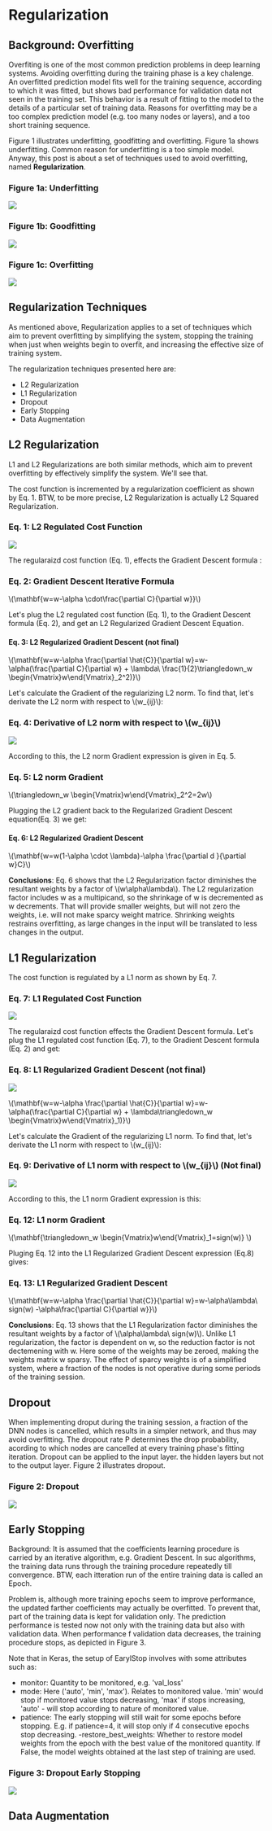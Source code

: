 # Regularization

## Background: Overfitting
Overfiting is one of the most common prediction problems in deep learning systems. Avoiding overfitting during the training phase is a key chalenge. An overfitted prediction model fits well for the training sequence, according to which it was fitted, but shows bad performance for validation data not seen in the training set. This behavior is a result of fitting to the model to the details of a particular set of training data. 
Reasons for overfitting may be a too complex prediction model (e.g. too many nodes or layers), and a too short training sequence.

Figure 1 illustrates underfitting, goodfitting and overfitting. Figure 1a shows underfitting. Common reason for underfitting is a too simple model. Anyway, this post is about a set of techniques used to avoid overfitting, named **Regularization**.

### Figure 1a: Underfitting

![](../assets/images/regularization/underfitting.png)
 
### Figure 1b: Goodfitting

![](../assets/images/regularization/goodfitting.png)
  
### Figure 1c: Overfitting

![](../assets/images/regularization/overfitting.png)



## Regularization Techniques

As mentioned above, Regularization applies to a set of techniques which aim to prevent overfitting by simplifying the system, stopping the training when just when weights begin to overfit, and increasing the effective size of training system. 

The regularization techniques presented here are:

- L2 Regularization
- L1 Regularization
- Dropout
- Early Stopping
- Data Augmentation




## L2 Regularization

L1 and L2 Regularizations are both similar methods, which aim to prevent overfitting by effectively simplify the system. We'll see that.

The cost function is incremented by a regularization coefficient as shown by Eq. 1. BTW, to be more precise, L2 Regularization is actually L2 Squared Regularization.

### Eq. 1: L2 Regulated Cost Function

![](../assets/images/regularization/l2-regularization.svg)


The regularaizd cost function (Eq. 1), effects the Gradient Descent formula :

### Eq. 2: Gradient Descent Iterative Formula

\\(\mathbf{w=w-\alpha \cdot\frac{\partial C}{\partial w}}\\)


Let's plug the L2 regulated cost function (Eq. 1), to the Gradient Descent formula (Eq. 2), and get an L2 Regularized Gradient Descent Equation.

#### Eq. 3: L2 Regularized Gradient Descent (not final)

\\(\mathbf{w=w-\alpha \frac{\partial \hat{C}}{\partial w}=w-\alpha(\frac{\partial C}{\partial w} + \lambda\ \frac{1}{2}\triangledown_w  \begin{Vmatrix}w\end{Vmatrix}_2^2)}\\)


Let's calculate the Gradient of the regularizing L2 norm. To find that, let's derivate the L2 norm with respect to \\(w_{ij}\\):

### Eq. 4: Derivative of L2 norm with respect to \\(w_{ij}\\)

![](../assets/images/regularization/l2-derivative.svg)

According to this, the L2 norm Gradient expression is given in Eq. 5.

### Eq. 5:  L2 norm Gradient


\\(\triangledown_w \begin{Vmatrix}w\end{Vmatrix}_2^2=2w\\)


Plugging the L2 gradient back to the Regularized Gradient Descent equation(Eq. 3) we get:

#### Eq. 6:  L2 Regularized Gradient Descent

\\(\mathbf{w=w(1-\alpha \cdot \lambda)-\alpha \frac{\partial d }{\partial w}C}\\)

**Conclusions**:  Eq. 6 shows that the L2 Regularization factor diminishes the resultant weights by a factor of \\(w\alpha\lambda\\). The L2 regularization factor includes w as a multipicand, so the shrinkage of w is decremented as w decrements. That will provide smaller weights, but will not zero the weights, i.e. will not make sparcy weight matrice. Shrinking weights restrains overfitting, as large changes in the input will be translated to less changes in the output. 

## L1 Regularization

The cost function is regulated by a L1 norm as shown by Eq. 7.

### Eq. 7: L1 Regulated Cost Function

![](../assets/images/regularization/l1-regularization.svg)

The regularaizd cost function effects the Gradient Descent formula. Let's plug the L1 regulated cost function (Eq. 7), to the Gradient Descent formula (Eq. 2) and get:

### Eq. 8: L1 Regularized Gradient Descent (not final)

![](../assets/images/regularization/l1-gradient.svg)


\\(\mathbf{w=w-\alpha \frac{\partial \hat{C}}{\partial w}=w-\alpha(\frac{\partial C}{\partial w} + \lambda\triangledown_w  \begin{Vmatrix}w\end{Vmatrix}_1)}\\)



Let's calculate the Gradient of the regularizing L1 norm. To find that, let's derivate the L1 norm with respect to \\(w_{ij}\\):

### Eq. 9: Derivative of L1 norm with respect to \\(w_{ij}\\) (Not final)

![](../assets/images/regularization/l1-derivative.svg)


According to this, the L1 norm Gradient expression is this:

### Eq. 12:  L1 norm Gradient


\\(\mathbf{\triangledown_w \begin{Vmatrix}w\end{Vmatrix}_1=sign(w)}
\\)


Pluging Eq. 12 into the L1 Regularized Gradient Descent expression (Eq.8) gives:

### Eq. 13: L1 Regularized Gradient Descent

\\(\mathbf{w=w-\alpha \frac{\partial \hat{C}}{\partial w}=w-\alpha\lambda\ sign(w) -\alpha\frac{\partial C}{\partial w}}\\)

**Conclusions**:  Eq. 13 shows that the L1 Regularization factor diminishes the resultant weights by a factor of \\(\alpha\lambda\ sign(w)\\). Unlike L1 regularization, the  factor is dependent on w, so the reduction factor is not dectemening with w. Here some of the weights may be zeroed, making the weights matrix w sparsy. The effect of sparcy weights is of a simplified system, where a fraction of the nodes is not operative during some periods of the training session. 

## Dropout

When implementing droput during the training session, a fraction of the DNN nodes is cancelled, which results in a simpler network, and thus may avoid overfitting. The dropout rate P determines the drop probability, acording to which nodes are cancelled at every training phase's fitting iteration. Dropout can be applied to the input layer. the hidden layers but not to the output layer. Figure 2 illustrates dropout.

### Figure 2: Dropout


![](../assets/images/regularization/dropout.gif)


## Early Stopping

Background: It is assumed that the coefficients learning procedure is carried by an iterative algorithm, e.g. Gradient Descent. In suc algorithms, the training data runs through the training procedure repeatedly till convergence. BTW, each itteration run of the entire training data is called an Epoch. 

Problem is, although more training epochs seem to improve performance, the updated farther coefficients may actually be overfitted. To prevent that, part of the training data is kept for validation only. The prediction performance is tested now not only with the training data but also with validation data. When performance f validation data decreases, the training procedure stops, as depicted in Figure 3.

Note that in Keras, the setup of EarylStop involves with some attributes such as: 
- monitor: Quantity to be monitored, e.g. 'val_loss'
- mode: Here ('auto', 'min', 'max'). Relates to monitored value. 'min' would stop if monitored value stops decreasing, 'max' if stops increasing, 'auto' - will stop according to nature of monitored value.
- patience: The early stopping will still wait for some epochs before stopping. E.g. if patience=4, it will stop only if 4 consecutive epochs stop decreasing.
-restore_best_weights: Whether to restore model weights from the epoch with the best value of the monitored quantity. If False, the model weights obtained at the last step of training are used.


### Figure 3: Dropout Early Stopping

![](../assets/images/regularization/early-stop.png)

## Data Augmentation








